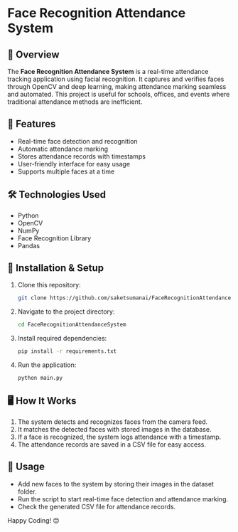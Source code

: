 # Face Recognition Attendance System

## 📌 Overview
The **Face Recognition Attendance System** is a real-time attendance tracking application using facial recognition. It captures and verifies faces through OpenCV and deep learning, making attendance marking seamless and automated. This project is useful for schools, offices, and events where traditional attendance methods are inefficient.

## 🚀 Features
- Real-time face detection and recognition
- Automatic attendance marking
- Stores attendance records with timestamps
- User-friendly interface for easy usage
- Supports multiple faces at a time

## 🛠️ Technologies Used
- Python
- OpenCV
- NumPy
- Face Recognition Library
- Pandas

## 📂 Installation & Setup
1. Clone this repository:
   ```bash
   git clone https://github.com/saketsumanai/FaceRecognitionAttendanceSystem.git
   ```
2. Navigate to the project directory:
   ```bash
   cd FaceRecognitionAttendanceSystem
   ```
3. Install required dependencies:
   ```bash
   pip install -r requirements.txt
   ```
4. Run the application:
   ```bash
   python main.py
   ```

## 🖥️ How It Works
1. The system detects and recognizes faces from the camera feed.
2. It matches the detected faces with stored images in the database.
3. If a face is recognized, the system logs attendance with a timestamp.
4. The attendance records are saved in a CSV file for easy access.

## 📌 Usage
- Add new faces to the system by storing their images in the dataset folder.
- Run the script to start real-time face detection and attendance marking.
- Check the generated CSV file for attendance records.


Happy Coding! 😊


 
